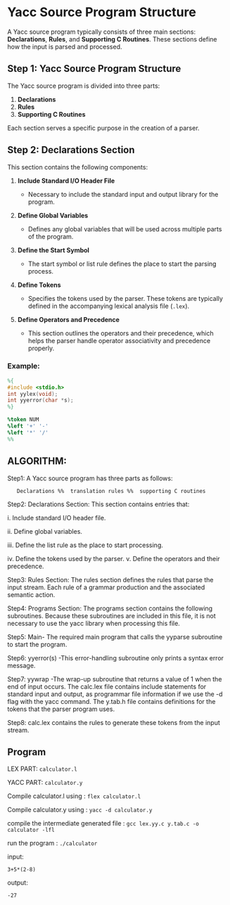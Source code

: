 # Yacc Source Program Structure

A Yacc source program typically consists of three main sections: **Declarations**, **Rules**, and **Supporting C Routines**. These sections define how the input is parsed and processed.

## Step 1: Yacc Source Program Structure

The Yacc source program is divided into three parts:

1. **Declarations** 
2. **Rules**
3. **Supporting C Routines**

Each section serves a specific purpose in the creation of a parser.

## Step 2: Declarations Section

This section contains the following components:

1. **Include Standard I/O Header File**  
   - Necessary to include the standard input and output library for the program.

2. **Define Global Variables**  
   - Defines any global variables that will be used across multiple parts of the program.

3. **Define the Start Symbol**  
   - The start symbol or list rule defines the place to start the parsing process.

4. **Define Tokens**  
   - Specifies the tokens used by the parser. These tokens are typically defined in the accompanying lexical analysis file (`.lex`).

5. **Define Operators and Precedence**  
   - This section outlines the operators and their precedence, which helps the parser handle operator associativity and precedence properly.

### Example:
```yacc
%{
#include <stdio.h>
int yylex(void);
int yyerror(char *s);
%}

%token NUM
%left '+' '-'
%left '*' '/'
%%
```
 
 
 ## ALGORITHM:

Step1: A Yacc source program has three parts as follows:

       Declarations %%  translation rules %%  supporting C routines

Step2: Declarations Section: This section contains entries that:

 i. Include standard I/O header file.

 ii. Define global variables.

 iii. Define the list rule as the place to start processing.

 iv. Define the tokens used by the parser. v. Define the operators and their precedence.

Step3:  Rules Section: The rules section defines the rules that parse the input stream. Each rule of a grammar  production and the associated semantic action.

Step4:  Programs Section: The programs section contains the following subroutines. Because these subroutines are included in this file, it is not necessary to use the yacc library when processing this file.

Step5:  Main- The required main program that calls the yyparse subroutine to start the program.

Step6:  yyerror(s) -This error-handling subroutine only prints a syntax error message.

Step7:  yywrap -The wrap-up subroutine that returns a value of 1 when the end of input occurs. The calc.lex file contains include statements for standard input and output, as programmar file information if we use the -d flag with the yacc command. The y.tab.h file contains definitions for the tokens that the parser program uses.                                                 

Step8: calc.lex contains the rules to generate these tokens from the input stream.

## Program

LEX PART: `calculator.l`

YACC PART: `calculator.y`

Compile calculator.l using : `flex calculator.l`

Compile calculator.y using : `yacc -d calculator.y`

compile the intermediate generated file : `gcc lex.yy.c y.tab.c -o calculator -lfl`

run the program : `./calculator`

input:
```
3+5*(2-8)
```

output:
```
-27
```
